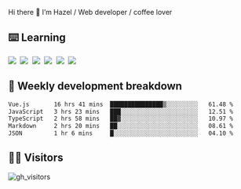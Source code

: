 
Hi there 👋 I’m Hazel / Web developer / coffee lover

## ⌨️ Learning

<samp>
 <a href="https://github.com/vuejs/core"><img src="https://api.iconify.design/logos:vue.svg" /></a>
  <a href="https://github.com/vuejs/core"><img src="https://api.iconify.design/logos:react.svg" /></a>
  <a href="https://github.com/solidjs/solid"><img src="https://api.iconify.design/logos:solidjs.svg" /></a>
  <a href="https://github.com/vitejs/vite"><img src="https://api.iconify.design/logos:vitejs.svg" /></a>
  <a href="https://github.com/microsoft/TypeScript"><img src="https://api.iconify.design/logos:typescript-icon.svg" /></a> 
  <a href="https://github.com/unocss/unocss"><img src="https://api.iconify.design/logos:unocss.svg" /></a>
  

</samp>


## 🦀 Weekly development breakdown

<!--START_SECTION:waka-->

```txt
Vue.js       16 hrs 41 mins  ███████████████▒░░░░░░░░░   61.48 %
JavaScript   3 hrs 23 mins   ███░░░░░░░░░░░░░░░░░░░░░░   12.51 %
TypeScript   2 hrs 58 mins   ██▓░░░░░░░░░░░░░░░░░░░░░░   10.97 %
Markdown     2 hrs 20 mins   ██░░░░░░░░░░░░░░░░░░░░░░░   08.61 %
JSON         1 hr 6 mins     █░░░░░░░░░░░░░░░░░░░░░░░░   04.10 %
```

<!--END_SECTION:waka-->
## 👬🏻 Visitors

![gh_visitors](https://profile-counter.glitch.me/Hazel-Lin/count.svg)


